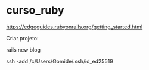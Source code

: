 # curso_ruby

https://edgeguides.rubyonrails.org/getting_started.html

Criar projeto:

rails new blog

ssh -add /c/Users/Gomide/.ssh/id_ed25519